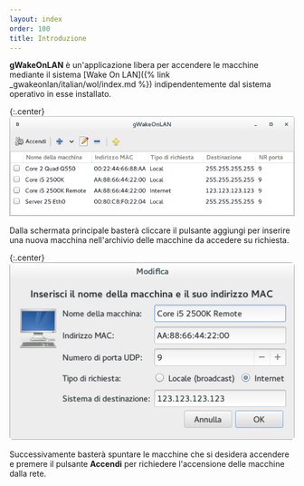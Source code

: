 ```yaml
---
layout: index
order: 100
title: Introduzione
---
```

**gWakeOnLAN** è un'applicazione libera per accendere le macchine mediante il
sistema
[Wake On LAN]({% link _gwakeonlan/italian/wol/index.md %})
indipendentemente dal sistema operativo in esse installato.

{:.center}
![Finestra principale](/resources/gwakeonlan/archive/latest/italian/main.png)

Dalla schermata principale basterà cliccare il pulsante aggiungi per inserire
una nuova macchina nell'archivio delle macchine da accedere su richiesta.
            
{:.center}
![Finestra dettagli](/resources/gwakeonlan/archive/latest/italian/detail.png)

Successivamente basterà spuntare le macchine che si desidera accendere e premere
il pulsante **Accendi** per richiedere l'accensione delle macchine dalla rete.

